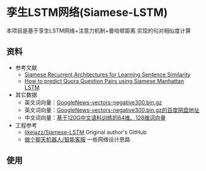 # 孪生LSTM网络(Siamese-LSTM)
本项目是基于孪生LSTM网络+注意力机制+曼哈顿距离 实现的句对相似度计算

## 资料
- 参考文献
    - [Siamese Recurrent Architectures for Learning Sentence Similarity](http://www.mit.edu/~jonasm/info/MuellerThyagarajan_AAAI16.pdf)
    - [How to predict Quora Question Pairs using Siamese Manhattan LSTM](https://medium.com/mlreview/implementing-malstm-on-kaggles-quora-question-pairs-competition-8b31b0b16a07)
- 其它数据
    - 英文词向量：[GoogleNews-vectors-negative300.bin.gz](https://drive.google.com/file/d/0B7XkCwpI5KDYNlNUTTlSS21pQmM/edit?usp=sharing)
    - 英文词向量：[GoogleNews-vectors-negative300.bin.gz的百度网盘地址](https://pan.baidu.com/s/1dEENGPV)
    - 中文词向量：[基于120G中文语料训练的64维、128维词向量](https://weibo.com/p/23041816d74e01f0102x77v)
- 工程参考
    - [likejazz/Siamese-LSTM](https://github.com/likejazz/Siamese-LSTM) Original author's GitHub
    - [做个聊天机器人/智能客服](https://zhuanlan.zhihu.com/p/31638132) 一些网络设计思路

## 使用


